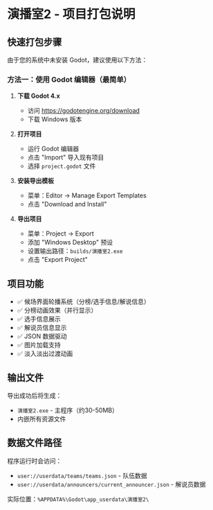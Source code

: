 # 演播室2 - 项目打包说明

## 快速打包步骤

由于您的系统中未安装 Godot，建议使用以下方法：

### 方法一：使用 Godot 编辑器（最简单）

1. **下载 Godot 4.x**
   - 访问 https://godotengine.org/download
   - 下载 Windows 版本

2. **打开项目**
   - 运行 Godot 编辑器
   - 点击 "Import" 导入现有项目
   - 选择 `project.godot` 文件

3. **安装导出模板**
   - 菜单：Editor → Manage Export Templates
   - 点击 "Download and Install"

4. **导出项目**
   - 菜单：Project → Export
   - 添加 "Windows Desktop" 预设
   - 设置输出路径：`builds/演播室2.exe`
   - 点击 "Export Project"

## 项目功能

- ✅ 候场界面轮播系统（分榜/选手信息/解说信息）
- ✅ 分榜动画效果（并行显示）
- ✅ 选手信息展示
- ✅ 解说员信息显示
- ✅ JSON 数据驱动
- ✅ 图片加载支持
- ✅ 淡入淡出过渡动画

## 输出文件

导出成功后将生成：
- `演播室2.exe` - 主程序（约30-50MB）
- 内嵌所有资源文件

## 数据文件路径

程序运行时会访问：
- `user://userdata/teams/teams.json` - 队伍数据
- `user://userdata/announcers/current_announcer.json` - 解说员数据

实际位置：`%APPDATA%\Godot\app_userdata\演播室2\`
